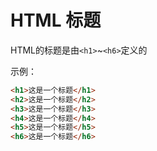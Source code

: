 # HTML 标题

HTML的标题是由`<h1>`~`<h6>`定义的

示例：

```html
<h1>这是一个标题</h1>
<h2>这是一个标题</h2>
<h3>这是一个标题</h3>
<h4>这是一个标题</h4>
<h5>这是一个标题</h5>
<h6>这是一个标题</h6>
```
